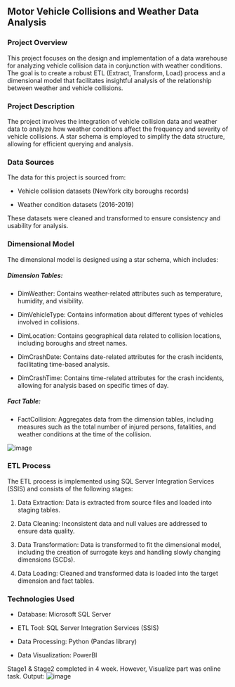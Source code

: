 ## Motor Vehicle Collisions and Weather Data Analysis

### Project Overview

This project focuses on the design and implementation of a data warehouse for analyzing vehicle collision data in conjunction with weather conditions. The goal is to create a robust ETL (Extract, Transform, Load) process and a dimensional model that facilitates insightful analysis of the relationship between weather and vehicle collisions.

### Project Description

The project involves the integration of vehicle collision data and weather data to analyze how weather conditions affect the frequency and severity of vehicle collisions. A star schema is employed to simplify the data structure, allowing for efficient querying and analysis.

### Data Sources

The data for this project is sourced from:

- Vehicle collision datasets (NewYork city boroughs records)

- Weather condition datasets (2016-2019)

These datasets were cleaned and transformed to ensure consistency and usability for analysis.

### Dimensional Model
The dimensional model is designed using a star schema, which includes:

##### Dimension Tables:

- DimWeather: Contains weather-related attributes such as temperature, humidity, and visibility.

- DimVehicleType: Contains information about different types of vehicles involved in collisions.

- DimLocation: Contains geographical data related to collision locations, including boroughs and street names.

- DimCrashDate: Contains date-related attributes for the crash incidents, facilitating time-based analysis.

- DimCrashTime: Contains time-related attributes for the crash incidents, allowing for analysis based on specific times of day.

##### Fact Table:

- FactCollision: Aggregates data from the dimension tables, including measures such as the total number of injured persons, fatalities, and weather conditions at the time of the collision.
  
![image](https://github.com/user-attachments/assets/3154d3b5-54fd-424f-af69-6184ef289cfe)

### ETL Process

The ETL process is implemented using SQL Server Integration Services (SSIS) and consists of the following stages:

1. Data Extraction: Data is extracted from source files and loaded into staging tables.

2. Data Cleaning: Inconsistent data and null values are addressed to ensure data quality.

3. Data Transformation: Data is transformed to fit the dimensional model, including the creation of surrogate keys and handling slowly changing dimensions (SCDs).

4. Data Loading: Cleaned and transformed data is loaded into the target dimension and fact tables.

### Technologies Used

- Database: Microsoft SQL Server

- ETL Tool: SQL Server Integration Services (SSIS)

- Data Processing: Python (Pandas library)

- Data Visualization: PowerBI

Stage1 & Stage2 completed in 4 week. However, Visualize part was online task. Output:
 ![image](https://github.com/user-attachments/assets/633127a9-1c9d-4611-a699-adf21bff0b0e)

